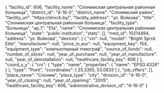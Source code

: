 {
    "facility_id": 606,
    "facility_name": "Слонимская центральная районная больница",
    "district_id": "4-16-0",
    "district_name": "Слонимский район",
    "facility_url": "https:\/\/slncrb.by\/",
    "facility_address": "ул. Войкова",
    "title": "Слонимская центральная районная больница",
    "facility_type": "Больница",
    "ap_1": "51а",
    "name": "Слонимская центральная районная больница",
    "state": "public institution",
    "stats": [],
    "med_id": 10214494,
    "address": "ул. Войкова",
    "devices": [
        {
            "vin": null,
            "model": "Bright Sprrd Elite",
            "manufacturer": null,
            "price_in_eur": null,
            "equipment_key": 154,
            "equipment_type": "компьютерный томограф",
            "source_of_funds": null,
            "number_of_slices": null,
            "year_of_purchase": null,
            "year_of_manufacture": null,
            "year_of_deinstallation": null,
            "healthcare_facility_key": 606
        }
    ],
    "coord_x_y": {
        "crs": {
            "type": "name",
            "properties": {
                "name": "EPSG:4326"
            }
        },
        "type": "Point",
        "coordinates": [
            25.3355,
            53.0833
        ]
    },
    "job_offers": [],
    "place_name": "Слоним",
    "place_type": "city",
    "division_id": "4-16-0",
    "year_of_closing": null,
    "year_of_opening": "2005",
    "healthcare_facility_key": 606,
    "administrative_division_id": "4-16-0"
}